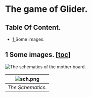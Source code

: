 # The game of Glider.


## Table Of Content.
- [1  ](https://github.com/AntoineStevan/uComputer-mother-board/tree/main/#1-some-images-toc) Some images.

## 1 Some images. [[toc](https://github.com/AntoineStevan/uComputer-mother-board/tree/main/#table-of-content)]
<img alt="The schematics of the mother board." src="https://github.com/AntoineStevan/uComputer-mother-board/blob/main/res/schematics.svg?sanitize=true">

|![sch.png](https://github.com/AntoineStevan/uComputer-mother-board/blob/main/res/sch.png)|
|:--:|
| *The Schematics.* |
